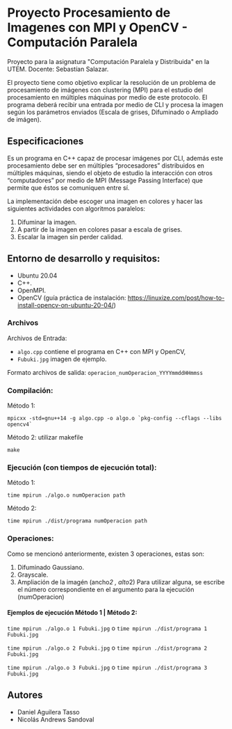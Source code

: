 # Proyecto Procesamiento de Imagenes con MPI y OpenCV - Computación Paralela
Proyecto para la asignatura "Computación Paralela y Distribuida" en la UTEM. Docente: Sebastían Salazar.

El proyecto tiene como objetivo explicar la resolución de un problema de procesamiento de imágenes con clustering (MPI) para el estudio del procesamiento en múltiples máquinas por medio de este protocolo. El programa deberá recibir una entrada por medio de CLI y procesa la imagen según los parámetros enviados (Escala de grises, Difuminado o Ampliado de imágen).

## Especificaciones
Es un programa en C++ capaz de procesar imágenes por CLI, además este procesamiento debe ser en múltiples “procesadores” distribuidos en múltiples máquinas, siendo el objeto de estudio la interacción con otros “computadores” por medio de MPI (Message Passing Interface) que permite que éstos se comuniquen entre sí.

La implementación debe escoger una imagen en colores y hacer las siguientes actividades con algoritmos paralelos:
1) Difuminar la imagen.
2) A partir de la imagen en colores pasar a escala de grises.
3) Escalar la imagen sin perder calidad.

## Entorno de desarrollo y requisitos:
- Ubuntu 20.04
- C++.
- OpenMPI.
- OpenCV (guía práctica de instalación: https://linuxize.com/post/how-to-install-opencv-on-ubuntu-20-04/)

### Archivos
Archivos de Entrada:
- `algo.cpp` contiene el programa en C++ con MPI y OpenCV,
- `Fubuki.jpg` imagen de ejemplo.

Formato archivos de salida:
`operacion_numOperacion_YYYYmmddHHmmss`

### Compilación:
Método 1:
```
mpicxx -std=gnu++14 -g algo.cpp -o algo.o `pkg-config --cflags --libs opencv4`
```

Método 2: utilizar makefile
```
make
```

### Ejecución (con tiempos de ejecución total):
Método 1:
```
time mpirun ./algo.o numOperacion path
```

Método 2:
```
time mpirun ./dist/programa numOperacion path
```

### Operaciones:
Como se mencionó anteriormente, existen 3 operaciones, estas son:
1) Difuminado Gaussiano.
2) Grayscale.
3) Ampliación de la imagén (ancho*2 , alto*2)
Para utilizar alguna, se escribe el número correspondiente en el argumento para la ejecución (numOperacion)

#### Ejemplos de ejecución Método 1 | Método 2:
`time mpirun ./algo.o 1 Fubuki.jpg` o `time mpirun ./dist/programa 1 Fubuki.jpg`

`time mpirun ./algo.o 2 Fubuki.jpg` o `time mpirun ./dist/programa 2 Fubuki.jpg`

`time mpirun ./algo.o 3 Fubuki.jpg` o `time mpirun ./dist/programa 3 Fubuki.jpg`


## Autores
- Daniel Aguilera Tasso
- Nicolás Andrews Sandoval
